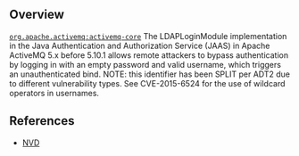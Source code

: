 ## Overview
[`org.apache.activemq:activemq-core`](http://search.maven.org/#search%7Cga%7C1%7Ca%3A%22activemq-core%22)
The LDAPLoginModule implementation in the Java Authentication and Authorization Service (JAAS) in Apache ActiveMQ 5.x before 5.10.1 allows remote attackers to bypass authentication by logging in with an empty password and valid username, which triggers an unauthenticated bind. NOTE: this identifier has been SPLIT per ADT2 due to different vulnerability types. See CVE-2015-6524 for the use of wildcard operators in usernames.

## References
- [NVD](https://web.nvd.nist.gov/view/vuln/detail?vulnId=CVE-2014-3612)